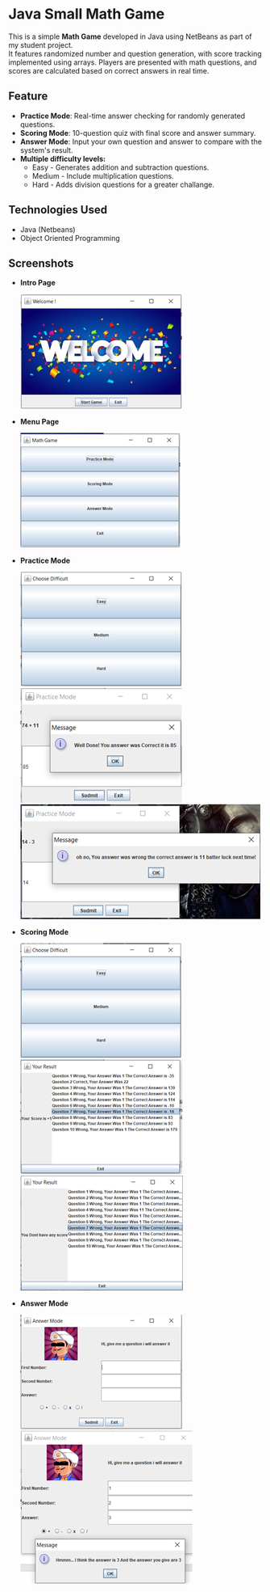 # Java Small Math Game

This is a simple **Math Game** developed in Java using NetBeans as part of my student project.  
It features randomized number and question generation, with score tracking implemented using arrays.
Players are presented with math questions, and scores are calculated based on correct answers in real time.

## Feature

- **Practice Mode**: Real-time answer checking for randomly generated questions.
- **Scoring Mode**: 10-question quiz with final score and answer summary.
- **Answer Mode**: Input your own question and answer to compare with the system's result.
- **Multiple difficulty levels:**
  - Easy - Generates addition and subtraction questions.
  - Medium - Include multiplication questions.
  - Hard - Adds division questions for a greater challange.

## Technologies Used

- Java (Netbeans)
- Object Oriented Programming

## Screenshots

- **Intro Page**

  ![Intro Page](./screenshots/screenshot1.png)

- **Menu Page**

  ![Menu Page](./screenshots/screenshot2.png)

- **Practice Mode**

  ![Practice Mode 1](./screenshots/screenshot3.png)
  ![Practice Mode 2](./screenshots/screenshot4.png)
  ![Practice Mode 3](./screenshots/screenshot5.png)

- **Scoring Mode**

  ![Scoring Mode 1](./screenshots/screenshot6.png)
  ![Scoring Mode 2](./screenshots/screenshot7.png)
  ![Scoring Mode 3](./screenshots/screenshot8.png)

- **Answer Mode**

  ![Answer Mode 1](./screenshots/screenshot9.png)
  ![Answer Mode 2](./screenshots/screenshot10.png)
